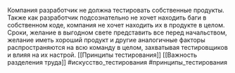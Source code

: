 Компания разработчик не должна тестировать собственные продукты. 
Также как разработчик подсознательно не хочет находить баги в собственном коде, компания не хочет находить их в продукте в целом. Сроки, желание в выгодном свете представить все перед начальством, желание иметь хороший продукт и другие аналогичные факторы распространяются на всю команду в целом, захватывая тестировщиков и влияя на их настрой.
[[Принципы тестирования]]
[[Важность разделения труда]]
#искусство_тестирования 
#принципы_тестирования 
